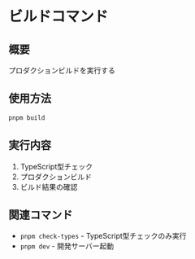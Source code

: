 # ビルドコマンド

## 概要
プロダクションビルドを実行する

## 使用方法
```bash
pnpm build
```

## 実行内容
1. TypeScript型チェック
2. プロダクションビルド
3. ビルド結果の確認

## 関連コマンド
- `pnpm check-types` - TypeScript型チェックのみ実行
- `pnpm dev` - 開発サーバー起動